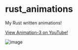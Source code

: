 # rust_animations
My Rust written animations!

[View Animation-3 on YouTube!](https://www.youtube.com/watch?v=OalQXj-vFQQ)

![image](https://user-images.githubusercontent.com/107340417/230804091-9236a1b7-bbe0-4097-a0a6-c7bc4c2cd503.png)
